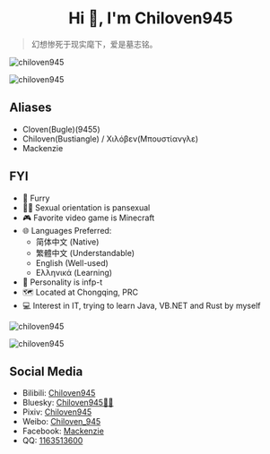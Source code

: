 
<h1 align="center">Hi 👋, I'm Chiloven945</h1>

> 幻想惨死于现实麾下，爱是墓志铭。

<p align="left"> <img src="https://komarev.com/ghpvc/?username=chiloven945&label=Profile%20views&color=0e75b6&style=for-the-badge" alt="chiloven945" /> </p>

<p><img src="https://github-readme-stats.vercel.app/api?username=Chiloven945&count_private=true&show_icons=true&theme=tokyonight" alt="chiloven945" /></p>

<h2>Aliases</h2>

  - Cloven(Bugle)(9455)
  - Chiloven(Bustiangle) / Χιλόβεν(Μπουστίανγλε)
  - Mackenzie

<h2>FYI</h2>

  - :feet: Furry
  - :rainbow_flag: Sexual orientation is pansexual
  - :video_game: Favorite video game is Minecraft
  - :globe_with_meridians: Languages Preferred:
    - 简体中文 (Native)
    - 繁體中文 (Understandable)
    - English (Well-used)
    - Ελληνικά (Learning)
  - :bust_in_silhouette: Personality is infp-t
  - :world_map: Located at Chongqing, PRC
  - :computer: Interest in IT, trying to learn Java, VB.NET and Rust by myself

<p><img src="https://github-readme-streak-stats.herokuapp.com/?user=chiloven945&theme=tokyonight" alt="chiloven945" /></p>
<p><img src="https://github-readme-stats.vercel.app/api/top-langs/?username=Chiloven945&layout=compact&theme=tokyonight" alt="chiloven945" /></p>

<h2>Social Media</h2>

  - Bilibili: [Chiloven945](https://space.bilibili.com/630677026)
  - Bluesky: [Chiloven945🏳️‍🌈](https://chiloven.bsky.social)
  - Pixiv: [Chiloven945](https://www.pixiv.net/users/100118956)
  - Weibo: [Chiloven_945](https://weibo.com/u/7497491648)
  - Facebook: [Mackenzie](https://www.facebook.com/profile.php?id=100093362991435)
  - QQ: [1163513600](https://qm.qq.com/q/aivFy2XQcw)
